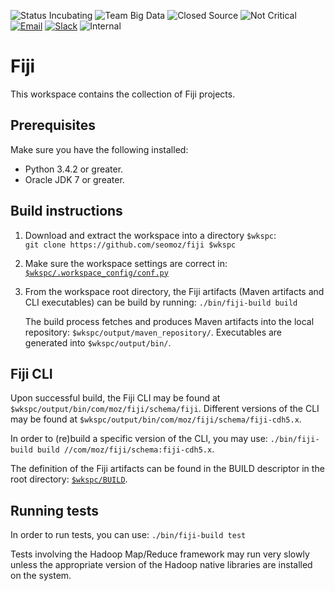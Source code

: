 <!-- https://github.com/seomoz/docs/blob/improved-readme/Readme%20header.md -->

![Status Incubating][status-badge]
![Team Big Data][team-badge]
![Closed Source][open-badge]
![Not Critical][critical-badge]
[![Email][email-badge]][email-link]
[![Slack][slack-badge]][slack-link]
![Internal][scope-badge]

[status-badge]: https://img.shields.io/badge/status-incubating-blue.svg?style=flat
[team-badge]: https://img.shields.io/badge/team-big_data-green.svg?style=flat
[open-badge]: https://img.shields.io/badge/open_source-nope-orange.svg?style=flat
[critical-badge]: https://img.shields.io/badge/critical-no-lightgrey.svg?style=flat
[email-badge]: https://img.shields.io/badge/email-bigdata--dev%40moz.com-green.svg?style=flat
[email-link]: mailto:bigdata-dev@moz.com
[slack-badge]: https://img.shields.io/badge/slack-%23big--data-ff69b4.svg?style=flat
[slack-link]: https://moz.slack.com/messages/big-data/
[scope-badge]: https://img.shields.io/badge/scope-internal-lightgrey.svg?style=flat

# Fiji

This workspace contains the collection of Fiji projects.

## Prerequisites

Make sure you have the following installed:

 - Python 3.4.2 or greater.
 - Oracle JDK 7 or greater.

## Build instructions

 1. Download and extract the workspace into a directory `$wkspc`:  
    ```git clone https://github.com/seomoz/fiji $wkspc```

 2. Make sure the workspace settings are correct in:
    [`$wkspc/.workspace_config/conf.py`](https://github.com/seomoz/fiji/tree/master/.workspace_config/conf.py)

 3. From the workspace root directory, the Fiji artifacts (Maven artifacts and CLI executables) can be build by running:
    ```./bin/fiji-build build```

    The build process fetches and produces Maven artifacts into the local repository: `$wkspc/output/maven_repository/`.
    Executables are generated into `$wkspc/output/bin/`.


## Fiji CLI

Upon successful build, the Fiji CLI may be found at `$wkspc/output/bin/com/moz/fiji/schema/fiji`.
Different versions of the CLI may be found at `$wkspc/output/bin/com/moz/fiji/schema/fiji-cdh5.x`.

In order to (re)build a specific version of the CLI, you may use:
```./bin/fiji-build build //com/moz/fiji/schema:fiji-cdh5.x```.

The definition of the Fiji artifacts can be found in the BUILD descriptor in the root directory: [`$wkspc/BUILD`](https://github.com/com/moz/fiji/tree/master/BUILD).


## Running tests

In order to run tests, you can use:
```./bin/fiji-build test```

Tests involving the Hadoop Map/Reduce framework may run very slowly unless the appropriate version of the Hadoop native libraries are installed on the system.
